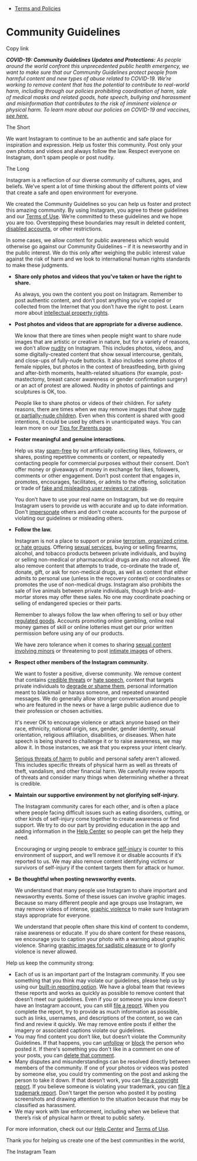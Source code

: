 *   [Terms and Policies](https://help.instagram.com/1417489251945243/?helpref=breadcrumb)

Community Guidelines
====================

Copy link

_**COVID-19: Community Guidelines Updates and Protections:** As people around the world confront this unprecedented public health emergency, we want to make sure that our Community Guidelines protect people from harmful content and new types of abuse related to COVID-19. We’re working to remove content that has the potential to contribute to real-world harm, including through our policies prohibiting coordination of harm, sale of medical masks and related goods, hate speech, bullying and harassment and misinformation that contributes to the risk of imminent violence or physical harm. To learn more about our policies on COVID-19 and vaccines, [see here.](https://help.instagram.com/697825587576762?helpref=faq_content)_

The Short

We want Instagram to continue to be an authentic and safe place for inspiration and expression. Help us foster this community. Post only your own photos and videos and always follow the law. Respect everyone on Instagram, don’t spam people or post nudity.

The Long

Instagram is a reflection of our diverse community of cultures, ages, and beliefs. We’ve spent a lot of time thinking about the different points of view that create a safe and open environment for everyone.

We created the Community Guidelines so you can help us foster and protect this amazing community. By using Instagram, you agree to these guidelines and our [Terms of Use](https://www.instagram.com/legal/terms). We’re committed to these guidelines and we hope you are too. Overstepping these boundaries may result in deleted content, [disabled accounts](https://help.instagram.com/366993040048856?helpref=faq_content), or other restrictions.

In some cases, we allow content for public awareness which would otherwise go against our Community Guidelines – if it is newsworthy and in the public interest. We do this only after weighing the public interest value against the risk of harm and we look to international human rights standards to make these judgments.

*   **Share only photos and videos that you’ve taken or have the right to share.**
    
    As always, you own the content you post on Instagram. Remember to post authentic content, and don’t post anything you’ve copied or collected from the Internet that you don’t have the right to post. Learn more about [intellectual property rights](https://help.instagram.com/126382350847838?helpref=faq_content).
    
*   **Post photos and videos that are appropriate for a diverse audience.**
    
    We know that there are times when people might want to share nude images that are artistic or creative in nature, but for a variety of reasons, we don’t allow [nudity](https://l.instagram.com/?u=https%3A%2F%2Fwww.facebook.com%2Fcommunitystandards%2Fadult_nudity_sexual_activity&e=AT2g8VcqAfrq0e-msqsFze41opJiFeBxZrONhvWIRchttX77jttsemH48x1TxaNTQg4uPF3X5B_IttUeIfzuPEwfRjvKd-EVnxMX6H-eVb8o4IoN5J58cEF3EdpIBnfwqKH1IF-I1SMrGsUUkzKAGg) on Instagram. This includes photos, videos, and some digitally-created content that show sexual intercourse, genitals, and close-ups of fully-nude buttocks. It also includes some photos of female nipples, but photos in the context of breastfeeding, birth giving and after-birth moments, health-related situations (for example, post-mastectomy, breast cancer awareness or gender confirmation surgery) or an act of protest are allowed. Nudity in photos of paintings and sculptures is OK, too.
    
    People like to share photos or videos of their children. For safety reasons, there are times when we may remove images that show [nude or partially-nude children](https://l.instagram.com/?u=https%3A%2F%2Fwww.facebook.com%2Fcommunitystandards%2Fchild_nudity_sexual_exploitation&e=AT2g8VcqAfrq0e-msqsFze41opJiFeBxZrONhvWIRchttX77jttsemH48x1TxaNTQg4uPF3X5B_IttUeIfzuPEwfRjvKd-EVnxMX6H-eVb8o4IoN5J58cEF3EdpIBnfwqKH1IF-I1SMrGsUUkzKAGg). Even when this content is shared with good intentions, it could be used by others in unanticipated ways. You can learn more on our [Tips for Parents page](https://help.instagram.com/154475974694511/?helpref=faq_content).
    
*   **Foster meaningful and genuine interactions.**
    
    Help us stay [spam-free](https://l.instagram.com/?u=https%3A%2F%2Fwww.facebook.com%2Fcommunitystandards%2Fspam&e=AT2g8VcqAfrq0e-msqsFze41opJiFeBxZrONhvWIRchttX77jttsemH48x1TxaNTQg4uPF3X5B_IttUeIfzuPEwfRjvKd-EVnxMX6H-eVb8o4IoN5J58cEF3EdpIBnfwqKH1IF-I1SMrGsUUkzKAGg) by not artificially collecting likes, followers, or shares, posting repetitive comments or content, or repeatedly contacting people for commercial purposes without their consent. Don’t offer money or giveaways of money in exchange for likes, followers, comments or other engagement. Don’t post content that engages in, promotes, encourages, facilitates, or admits to the offering, solicitation or trade of [fake and misleading user reviews or ratings](https://l.instagram.com/?u=https%3A%2F%2Fwww.facebook.com%2Fcommunitystandards%2Ffraud_deception&e=AT2g8VcqAfrq0e-msqsFze41opJiFeBxZrONhvWIRchttX77jttsemH48x1TxaNTQg4uPF3X5B_IttUeIfzuPEwfRjvKd-EVnxMX6H-eVb8o4IoN5J58cEF3EdpIBnfwqKH1IF-I1SMrGsUUkzKAGg).
    
    You don’t have to use your real name on Instagram, but we do require Instagram users to provide us with accurate and up to date information. Don't [impersonate](https://l.instagram.com/?u=https%3A%2F%2Fwww.facebook.com%2Fcommunitystandards%2Fmisrepresentation&e=AT2g8VcqAfrq0e-msqsFze41opJiFeBxZrONhvWIRchttX77jttsemH48x1TxaNTQg4uPF3X5B_IttUeIfzuPEwfRjvKd-EVnxMX6H-eVb8o4IoN5J58cEF3EdpIBnfwqKH1IF-I1SMrGsUUkzKAGg) others and don't create accounts for the purpose of violating our guidelines or misleading others.
    
*   **Follow the law.**
    
    Instagram is not a place to support or praise [terrorism, organized crime, or hate groups](https://l.instagram.com/?u=https%3A%2F%2Fwww.facebook.com%2Fcommunitystandards%2Fdangerous_individuals_organizations&e=AT2g8VcqAfrq0e-msqsFze41opJiFeBxZrONhvWIRchttX77jttsemH48x1TxaNTQg4uPF3X5B_IttUeIfzuPEwfRjvKd-EVnxMX6H-eVb8o4IoN5J58cEF3EdpIBnfwqKH1IF-I1SMrGsUUkzKAGg). Offering [sexual services](https://l.instagram.com/?u=https%3A%2F%2Fwww.facebook.com%2Fcommunitystandards%2Fsexual_solicitation&e=AT2g8VcqAfrq0e-msqsFze41opJiFeBxZrONhvWIRchttX77jttsemH48x1TxaNTQg4uPF3X5B_IttUeIfzuPEwfRjvKd-EVnxMX6H-eVb8o4IoN5J58cEF3EdpIBnfwqKH1IF-I1SMrGsUUkzKAGg), buying or selling firearms, alcohol, and tobacco products between private individuals, and buying or selling non-medical or pharmaceutical drugs are also not allowed. We also remove content that attempts to trade, co-ordinate the trade of, donate, gift, or ask for non-medical drugs, as well as content that either admits to personal use (unless in the recovery context) or coordinates or promotes the use of non-medical drugs. Instagram also prohibits the sale of live animals between private individuals, though brick-and-mortar stores may offer these sales. No one may coordinate poaching or selling of endangered species or their parts.
    
    Remember to always follow the law when offering to sell or buy other [regulated goods](https://l.instagram.com/?u=https%3A%2F%2Fwww.facebook.com%2Fcommunitystandards%2Fregulated_goods&e=AT2g8VcqAfrq0e-msqsFze41opJiFeBxZrONhvWIRchttX77jttsemH48x1TxaNTQg4uPF3X5B_IttUeIfzuPEwfRjvKd-EVnxMX6H-eVb8o4IoN5J58cEF3EdpIBnfwqKH1IF-I1SMrGsUUkzKAGg). Accounts promoting online gambling, online real money games of skill or online lotteries must get our prior written permission before using any of our products.
    
    We have zero tolerance when it comes to sharing [sexual content involving minors](https://l.instagram.com/?u=https%3A%2F%2Fwww.facebook.com%2Fcommunitystandards%2Fchild_nudity_sexual_exploitation&e=AT2g8VcqAfrq0e-msqsFze41opJiFeBxZrONhvWIRchttX77jttsemH48x1TxaNTQg4uPF3X5B_IttUeIfzuPEwfRjvKd-EVnxMX6H-eVb8o4IoN5J58cEF3EdpIBnfwqKH1IF-I1SMrGsUUkzKAGg) or threatening to post [intimate images](https://l.instagram.com/?u=https%3A%2F%2Fwww.facebook.com%2Fcommunitystandards%2Fsexual_exploitation_adults&e=AT2g8VcqAfrq0e-msqsFze41opJiFeBxZrONhvWIRchttX77jttsemH48x1TxaNTQg4uPF3X5B_IttUeIfzuPEwfRjvKd-EVnxMX6H-eVb8o4IoN5J58cEF3EdpIBnfwqKH1IF-I1SMrGsUUkzKAGg) of others.
    
*   **Respect other members of the Instagram community.**
    
    We want to foster a positive, diverse community. We remove content that contains [credible threats](https://l.instagram.com/?u=https%3A%2F%2Fwww.facebook.com%2Fcommunitystandards%2Fcredible_violence&e=AT2g8VcqAfrq0e-msqsFze41opJiFeBxZrONhvWIRchttX77jttsemH48x1TxaNTQg4uPF3X5B_IttUeIfzuPEwfRjvKd-EVnxMX6H-eVb8o4IoN5J58cEF3EdpIBnfwqKH1IF-I1SMrGsUUkzKAGg) or [hate speech](https://l.instagram.com/?u=https%3A%2F%2Fwww.facebook.com%2Fcommunitystandards%2Fhate_speech&e=AT2g8VcqAfrq0e-msqsFze41opJiFeBxZrONhvWIRchttX77jttsemH48x1TxaNTQg4uPF3X5B_IttUeIfzuPEwfRjvKd-EVnxMX6H-eVb8o4IoN5J58cEF3EdpIBnfwqKH1IF-I1SMrGsUUkzKAGg), content that targets private individuals to [degrade or shame them](https://l.instagram.com/?u=https%3A%2F%2Fwww.facebook.com%2Fcommunitystandards%2Fbullying&e=AT2g8VcqAfrq0e-msqsFze41opJiFeBxZrONhvWIRchttX77jttsemH48x1TxaNTQg4uPF3X5B_IttUeIfzuPEwfRjvKd-EVnxMX6H-eVb8o4IoN5J58cEF3EdpIBnfwqKH1IF-I1SMrGsUUkzKAGg), personal information meant to blackmail or harass someone, and repeated unwanted messages. We do generally allow stronger conversation around people who are featured in the news or have a large public audience due to their profession or chosen activities.
    
    It's never OK to encourage violence or attack anyone based on their race, ethnicity, national origin, sex, gender, gender identity, sexual orientation, religious affiliation, disabilities, or diseases. When hate speech is being shared to challenge it or to raise awareness, we may allow it. In those instances, we ask that you express your intent clearly.
    
    [Serious threats of harm](https://l.instagram.com/?u=https%3A%2F%2Fwww.facebook.com%2Fcommunitystandards%2Fcredible_violence&e=AT2g8VcqAfrq0e-msqsFze41opJiFeBxZrONhvWIRchttX77jttsemH48x1TxaNTQg4uPF3X5B_IttUeIfzuPEwfRjvKd-EVnxMX6H-eVb8o4IoN5J58cEF3EdpIBnfwqKH1IF-I1SMrGsUUkzKAGg) to public and personal safety aren't allowed. This includes specific threats of physical harm as well as threats of theft, vandalism, and other financial harm. We carefully review reports of threats and consider many things when determining whether a threat is credible.
    
*   **Maintain our supportive environment by not glorifying self-injury.**
    
    The Instagram community cares for each other, and is often a place where people facing difficult issues such as eating disorders, cutting, or other kinds of self-injury come together to create awareness or find support. We try to do our part by providing education in the app and adding information in the [Help Center](https://help.instagram.com/) so people can get the help they need.
    
    Encouraging or urging people to embrace [self-injury](https://l.instagram.com/?u=https%3A%2F%2Fwww.facebook.com%2Fcommunitystandards%2Fsuicide_self_injury_violence&e=AT2g8VcqAfrq0e-msqsFze41opJiFeBxZrONhvWIRchttX77jttsemH48x1TxaNTQg4uPF3X5B_IttUeIfzuPEwfRjvKd-EVnxMX6H-eVb8o4IoN5J58cEF3EdpIBnfwqKH1IF-I1SMrGsUUkzKAGg) is counter to this environment of support, and we’ll remove it or disable accounts if it’s reported to us. We may also remove content identifying victims or survivors of self-injury if the content targets them for attack or humor.
    
*   **Be thoughtful when posting newsworthy events.**
    
    We understand that many people use Instagram to share important and newsworthy events. Some of these issues can involve graphic images. Because so many different people and age groups use Instagram, we may remove videos of intense, [graphic violence](https://l.instagram.com/?u=https%3A%2F%2Fwww.facebook.com%2Fcommunitystandards%2Fgraphic_violence&e=AT2g8VcqAfrq0e-msqsFze41opJiFeBxZrONhvWIRchttX77jttsemH48x1TxaNTQg4uPF3X5B_IttUeIfzuPEwfRjvKd-EVnxMX6H-eVb8o4IoN5J58cEF3EdpIBnfwqKH1IF-I1SMrGsUUkzKAGg) to make sure Instagram stays appropriate for everyone.
    
    We understand that people often share this kind of content to condemn, raise awareness or educate. If you do share content for these reasons, we encourage you to caption your photo with a warning about graphic violence. Sharing [graphic images for sadistic pleasure](https://l.instagram.com/?u=https%3A%2F%2Fwww.facebook.com%2Fcommunitystandards%2Fcruel_insensitive&e=AT2g8VcqAfrq0e-msqsFze41opJiFeBxZrONhvWIRchttX77jttsemH48x1TxaNTQg4uPF3X5B_IttUeIfzuPEwfRjvKd-EVnxMX6H-eVb8o4IoN5J58cEF3EdpIBnfwqKH1IF-I1SMrGsUUkzKAGg) or to glorify violence is never allowed.
    

Help us keep the community strong:

*   Each of us is an important part of the Instagram community. If you see something that you think may violate our guidelines, please help us by using our [built-in reporting option](https://help.instagram.com/165828726894770?helpref=faq_content). We have a global team that reviews these reports and works as quickly as possible to remove content that doesn’t meet our guidelines. Even if you or someone you know doesn’t have an Instagram account, you can still [file a report](https://help.instagram.com/contact/383679321740945). When you complete the report, try to provide as much information as possible, such as links, usernames, and descriptions of the content, so we can find and review it quickly. We may remove entire posts if either the imagery or associated captions violate our guidelines.
*   You may find content you don’t like, but doesn’t violate the Community Guidelines. If that happens, you can [unfollow](https://help.instagram.com/286340048138725?helpref=faq_content) or [block](https://help.instagram.com/426700567389543/?helpref=faq_content) the person who posted it. If there's something you don't like in a comment on one of your posts, you can [delete that comment](https://help.instagram.com/289098941190483?helpref=faq_content).
*   Many disputes and misunderstandings can be resolved directly between members of the community. If one of your photos or videos was posted by someone else, you could try commenting on the post and asking the person to take it down. If that doesn’t work, you can [file a copyright report](https://help.instagram.com/126382350847838?helpref=faq_content). If you believe someone is violating your trademark, you can [file a trademark report](https://help.instagram.com/222826637847963?helpref=faq_content). Don't target the person who posted it by posting screenshots and drawing attention to the situation because that may be classified as harassment.
*   We may work with law enforcement, including when we believe that there’s risk of physical harm or threat to public safety.

For more information, check out our [Help Center](https://help.instagram.com/) and [Terms of Use](https://l.instagram.com/?u=http%3A%2F%2Finstagram.com%2Flegal%2Fterms%2F%23&e=AT2g8VcqAfrq0e-msqsFze41opJiFeBxZrONhvWIRchttX77jttsemH48x1TxaNTQg4uPF3X5B_IttUeIfzuPEwfRjvKd-EVnxMX6H-eVb8o4IoN5J58cEF3EdpIBnfwqKH1IF-I1SMrGsUUkzKAGg).

Thank you for helping us create one of the best communities in the world,

The Instagram Team